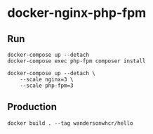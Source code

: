 # docker-nginx-php-fpm

## Run

```
docker-compose up --detach
docker-compose exec php-fpm composer install

docker-compose up --detach \
    --scale nginx=3 \
    --scale php-fpm=3
```

## Production

```
docker build . --tag wandersonwhcr/hello
```
